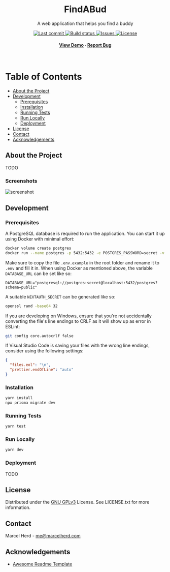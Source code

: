 <div align="center">
  <h1>FindABud</h1>
  <p>A web application that helps you find a buddy</p>
  
  <a href="https://github.com/marcelherd/FindABud/commits/master">
    <img src="https://img.shields.io/github/last-commit/marcelherd/FindABud" alt="Last commit" />
  </a>
  <a href="https://github.com/marcelherd/FindABud/actions/workflows/main.yml">
    <img src="https://img.shields.io/github/workflow/status/marcelherd/FindABud/CI" alt="Build status" />
  </a>
  <a href="https://github.com/marcelherd/FindABud/issues/">
    <img src="https://img.shields.io/github/issues/marcelherd/FindABud" alt="Issues" />
  </a>
  <a href="https://github.com/marcelherd/FindABud/blob/master/LICENSE.txt">
    <img src="https://img.shields.io/github/license/marcelherd/FindABud" alt="License" />
  </a>
   
<h4>
    <a href="#">View Demo</a>
  <span> · </span>
    <a href="https://github.com/marcelherd/FindABud/issues/">Report Bug</a>
  </h4>
</div>

<br />

# Table of Contents

- [About the Project](#about-the-project)
- [Development](#getting-started)
  - [Prerequisites](#prerequisites)
  - [Installation](#installation)
  - [Running Tests](#running-tests)
  - [Run Locally](#run-locally)
  - [Deployment](#deployment)
- [License](#license)
- [Contact](#contact)
- [Acknowledgements](#acknowledgements)

## About the Project

TODO

### Screenshots

<img src="https://placehold.co/600x400?text=Working+on+it" alt="screenshot" />

## Development

### Prerequisites

A PostgreSQL database is required to run the application. You can start it up using Docker with minimal effort:

```sh
docker volume create postgres
docker run --name postgres -p 5432:5432 -e POSTGRES_PASSWORD=secret -v postgres:/var/lib/postgresql/data -d postgres
```

Make sure to copy the file `.env.example` in the root folder and rename it to `.env` and fill it in. When using Docker as mentioned above, the variable `DATABASE_URL` can be set like so:

```
DATABASE_URL="postgresql://postgres:secret@localhost:5432/postgres?schema=public"
```

A suitable `NEXTAUTH_SECRET` can be generated like so:

```sh
openssl rand -base64 32
```

If you are developing on Windows, ensure that you're not accidentally converting the file's line endings to CRLF as it will show up as error in ESLint:

```sh
git config core.autocrlf false
```

If Visual Studio Code is saving your files with the wrong line endings, consider using the following settings:

```json
{
  "files.eol": "\n",
  "prettier.endOfLine": "auto"
}
```

### Installation

```sh
yarn install
npx prisma migrate dev
```

### Running Tests

```sh
yarn test
```

### Run Locally

```sh
yarn dev
```

### Deployment

TODO

## License

Distributed under the [GNU GPLv3](https://choosealicense.com/licenses/mit/) License. See LICENSE.txt for more information.

## Contact

Marcel Herd - me@marcelherd.com

## Acknowledgements

- [Awesome Readme Template](https://github.com/Louis3797/awesome-readme-template)
